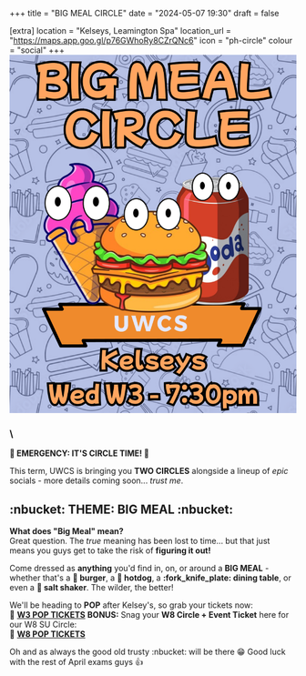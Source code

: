 +++
title = "BIG MEAL CIRCLE"
date = "2024-05-07 19:30"
draft = false

[extra]
location = "Kelseys, Leamington Spa"
location_url = "https://maps.app.goo.gl/p76GWhoRy8CZrQNc6"
icon = "ph-circle"
colour = "social"
+++
![](big_meal_circle_7_2.png)

### \
**:rotating_light: EMERGENCY: IT'S CIRCLE TIME! :rotating_light:**

This term, UWCS is bringing you **TWO CIRCLES** alongside a lineup of *epic* socials - more details coming soon... *trust me*. 

## :nbucket: **THEME: BIG MEAL** :nbucket:

**What does "Big Meal" mean?**\
Great question. The *true* meaning has been lost to time... but that just means you guys get to take the risk of **figuring it out!**  

Come dressed as **anything** you'd find in, on, or around a **BIG MEAL** - whether that's a **:hamburger: burger**, a **:hotdog: hotdog**, a **:fork_knife_plate: dining table**, or even a **:salt: salt shaker**. The wilder, the better! 

We'll be heading to **POP** after Kelsey's, so grab your tickets now:\
:link: **[W3 POP TICKETS](https://tickets.warwicksu.com/ents/event/26765/)**
**BONUS:** Snag your **W8 Circle + Event Ticket** here for our W8 SU Circle:\
:link: **[W8 POP TICKETS](https://tickets.warwicksu.com/ents/event/26767/)**

Oh and as always the good old trusty :nbucket: will be there :grin: 
Good luck with the rest of April exams guys :thumbsup:
